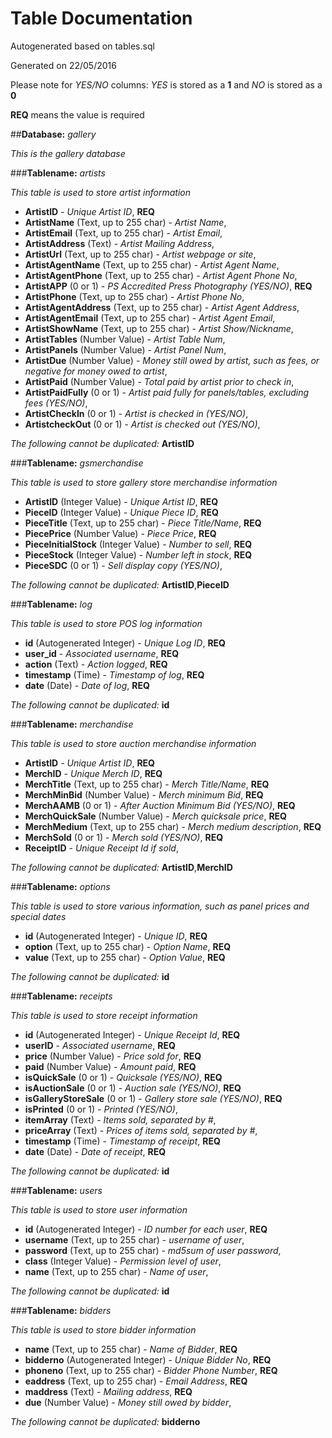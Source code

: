 # Table Documentation
Autogenerated based on tables.sql

Generated on 22/05/2016

Please note for *YES/NO* columns: *YES* is stored as a **1** and *NO* is stored as a **0**

**REQ** means the value is required

##**Database:** *gallery*

*This is the gallery database*


###**Tablename:** *artists*

*This table is used to store artist information*

* **ArtistID** - *Unique Artist ID*, **REQ**
* **ArtistName** (Text, up to 255 char) - *Artist Name*,
* **ArtistEmail** (Text, up to 255 char) - *Artist Email*,
* **ArtistAddress** (Text) - *Artist Mailing Address*,
* **ArtistUrl** (Text, up to 255 char) - *Artist webpage or site*,
* **ArtistAgentName** (Text, up to 255 char) - *Artist Agent Name*,
* **ArtistAgentPhone** (Text, up to 255 char) - *Artist Agent Phone No*,
* **ArtistAPP** (0 or 1) - *PS Accredited Press Photography (YES/NO)*, **REQ**
* **ArtistPhone** (Text, up to 255 char) - *Artist Phone No*,
* **ArtistAgentAddress** (Text, up to 255 char) - *Artist Agent Address*,
* **ArtistAgentEmail** (Text, up to 255 char) - *Artist Agent Email*,
* **ArtistShowName** (Text, up to 255 char) - *Artist Show/Nickname*,
* **ArtistTables** (Number Value) - *Artist Table Num*,
* **ArtistPanels** (Number Value) - *Artist Panel Num*,
* **ArtistDue** (Number Value) - *Money still owed by artist, such as fees, or negative for money owed to artist*,
* **ArtistPaid** (Number Value) - *Total paid by artist prior to check in*,
* **ArtistPaidFully** (0 or 1) - *Artist paid fully for panels/tables, excluding fees (YES/NO)*,
* **ArtistCheckIn** (0 or 1) - *Artist is checked in (YES/NO)*,
* **ArtistcheckOut** (0 or 1) - *Artist is checked out (YES/NO)*,

*The following cannot be duplicated:* **ArtistID**

###**Tablename:** *gsmerchandise*

*This table is used to store gallery store merchandise information*

* **ArtistID** (Integer Value) - *Unique Artist ID*, **REQ**
* **PieceID** (Integer Value) - *Unique Piece ID*, **REQ**
* **PieceTitle** (Text, up to 255 char) - *Piece Title/Name*, **REQ**
* **PiecePrice** (Number Value) - *Piece Price*, **REQ**
* **PieceInitialStock** (Integer Value) - *Number to sell*, **REQ**
* **PieceStock** (Integer Value) - *Number left in stock*, **REQ**
* **PieceSDC** (0 or 1) - *Sell display copy (YES/NO)*,

*The following cannot be duplicated:* **ArtistID**,**PieceID**

###**Tablename:** *log*

*This table is used to store POS log information*

* **id** (Autogenerated Integer) - *Unique Log ID*, **REQ**
* **user_id** - *Associated username*, **REQ**
* **action** (Text) - *Action logged*, **REQ**
* **timestamp** (Time) - *Timestamp of log*, **REQ**
* **date** (Date) - *Date of log*, **REQ**

*The following cannot be duplicated:* **id**

###**Tablename:** *merchandise*

*This table is used to store auction merchandise information*

* **ArtistID** - *Unique Artist ID*, **REQ**
* **MerchID** - *Unique Merch ID*, **REQ**
* **MerchTitle** (Text, up to 255 char) - *Merch Title/Name*, **REQ**
* **MerchMinBid** (Number Value) - *Merch minimum Bid*, **REQ**
* **MerchAAMB** (0 or 1) - *After Auction Minimum Bid (YES/NO)*, **REQ**
* **MerchQuickSale** (Number Value) - *Merch quicksale price*, **REQ**
* **MerchMedium** (Text, up to 255 char) - *Merch medium description*, **REQ**
* **MerchSold** (0 or 1) - *Merch sold (YES/NO)*, **REQ**
* **ReceiptID** - *Unique Receipt Id if sold*,

*The following cannot be duplicated:* **ArtistID**,**MerchID**

###**Tablename:** *options*

*This table is used to store various information, such as panel prices and special dates*

* **id** (Autogenerated Integer) - *Unique ID*, **REQ**
* **option** (Text, up to 255 char) - *Option Name*, **REQ**
* **value** (Text, up to 255 char) - *Option Value*, **REQ**

*The following cannot be duplicated:* **id**

###**Tablename:** *receipts*

*This table is used to store receipt information*

* **id** (Autogenerated Integer) - *Unique Receipt Id*, **REQ**
* **userID** - *Associated username*, **REQ**
* **price** (Number Value) - *Price sold for*, **REQ**
* **paid** (Number Value) - *Amount paid*, **REQ**
* **isQuickSale** (0 or 1) - *Quicksale (YES/NO)*, **REQ**
* **isAuctionSale** (0 or 1) - *Auction sale (YES/NO)*, **REQ**
* **isGalleryStoreSale** (0 or 1) - *Gallery store sale (YES/NO)*, **REQ**
* **isPrinted** (0 or 1) - *Printed (YES/NO)*,
* **itemArray** (Text) - *Items sold, separated by #*,
* **priceArray** (Text) - *Prices of items sold, separated by #*,
* **timestamp** (Time) - *Timestamp of receipt*, **REQ**
* **date** (Date) - *Date of receipt*, **REQ**

*The following cannot be duplicated:* **id**

###**Tablename:** *users*

*This table is used to store user information*

* **id** (Autogenerated Integer) - *ID number for each user*, **REQ**
* **username** (Text, up to 255 char) - *username of user*,
* **password** (Text, up to 255 char) - *md5sum of user password*,
* **class** (Integer Value) - *Permission level of user*,
* **name** (Text, up to 255 char) - *Name of user*,

*The following cannot be duplicated:* **id**

###**Tablename:** *bidders*

*This table is used to store bidder information*

* **name** (Text, up to 255 char) - *Name of Bidder*, **REQ**
* **bidderno** (Autogenerated Integer) - *Unique Bidder No*, **REQ**
* **phoneno** (Text, up to 255 char) - *Bidder Phone Number*, **REQ**
* **eaddress** (Text, up to 255 char) - *Email Address*, **REQ**
* **maddress** (Text) - *Mailing address*, **REQ**
* **due** (Number Value) - *Money still owed by bidder*,

*The following cannot be duplicated:* **bidderno**
